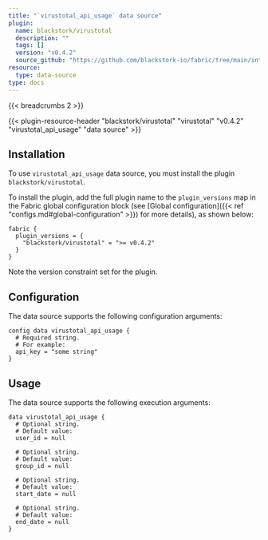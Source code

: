 ```yaml
---
title: "`virustotal_api_usage` data source"
plugin:
  name: blackstork/virustotal
  description: ""
  tags: []
  version: "v0.4.2"
  source_github: "https://github.com/blackstork-io/fabric/tree/main/internal/virustotal/"
resource:
  type: data-source
type: docs
---
```


{{< breadcrumbs 2 >}}

{{< plugin-resource-header "blackstork/virustotal" "virustotal" "v0.4.2" "virustotal_api_usage" "data source" >}}

## Installation

To use `virustotal_api_usage` data source, you must install the plugin `blackstork/virustotal`.

To install the plugin, add the full plugin name to the `plugin_versions` map in the Fabric global configuration block (see [Global configuration]({{< ref "configs.md#global-configuration" >}}) for more details), as shown below:

```hcl
fabric {
  plugin_versions = {
    "blackstork/virustotal" = ">= v0.4.2"
  }
}
```

Note the version constraint set for the plugin.

## Configuration

The data source supports the following configuration arguments:

```hcl
config data virustotal_api_usage {
  # Required string.
  # For example:
  api_key = "some string"
}
```

## Usage

The data source supports the following execution arguments:

```hcl
data virustotal_api_usage {
  # Optional string.
  # Default value:
  user_id = null

  # Optional string.
  # Default value:
  group_id = null

  # Optional string.
  # Default value:
  start_date = null

  # Optional string.
  # Default value:
  end_date = null
}
```